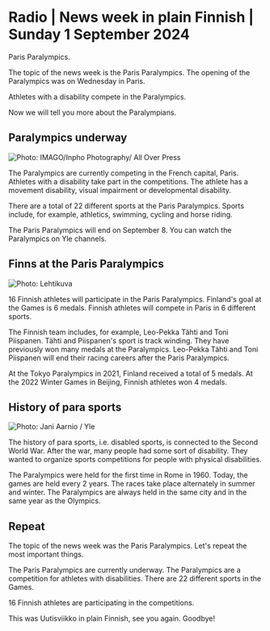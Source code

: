 # Radio \| News week in plain Finnish \| Sunday 1 September 2024

Paris Paralympics.

The topic of the news week is the Paris Paralympics. The opening of the Paralympics was on Wednesday in Paris.

Athletes with a disability compete in the Paralympics.

Now we will tell you more about the Paralympians.

## Paralympics underway

![Photo: IMAGO/Inpho Photography/ All Over Press](https://images.cdn.yle.fi/image/upload/c_crop,h_3042,w_5408,x_0,y_506/ar_1.7777777777777777,c_fill,g_faces,h_431,w_767/dpr_1.0/q_auto:eco/f_auto/fl_lossy/v1724767983/39-133953966cddeb3e178e)

The Paralympics are currently competing in the French capital, Paris. Athletes with a disability take part in the competitions. The athlete has a movement disability, visual impairment or developmental disability.

There are a total of 22 different sports at the Paris Paralympics. Sports include, for example, athletics, swimming, cycling and horse riding.

The Paris Paralympics will end on September 8. You can watch the Paralympics on Yle channels.

## Finns at the Paris Paralympics

![Photo: Lehtikuva](https://images.cdn.yle.fi/image/upload/c_crop,h_843,w_1500,x_0,y_0/ar_1.7777777777777777,c_fill,g_faces,h_431,w_767/dpr_1.0/q_auto:eco/f_auto/fl_lossy/v1724938039/39-134084566d0772123875)

16 Finnish athletes will participate in the Paris Paralympics. Finland's goal at the Games is 6 medals. Finnish athletes will compete in Paris in 6 different sports.

The Finnish team includes, for example, Leo-Pekka Tähti and Toni Piispanen. Tähti and Piispanen's sport is track winding. They have previously won many medals at the Paralympics. Leo-Pekka Tähti and Toni Piispanen will end their racing careers after the Paris Paralympics.

At the Tokyo Paralympics in 2021, Finland received a total of 5 medals. At the 2022 Winter Games in Beijing, Finnish athletes won 4 medals.

## History of para sports

![Photo: Jani Aarnio / Yle](https://images.cdn.yle.fi/image/upload/c_crop,h_2965,w_5272,x_0,y_15/ar_1.7777777777777777,c_fill,g_faces,h_431,w_767/dpr_1.0/q_auto:eco/f_auto/fl_lossy/v1697696262/39-11882716530bd7ac2d4f)

The history of para sports, i.e. disabled sports, is connected to the Second World War. After the war, many people had some sort of disability. They wanted to organize sports competitions for people with physical disabilities.

The Paralympics were held for the first time in Rome in 1960. Today, the games are held every 2 years. The races take place alternately in summer and winter. The Paralympics are always held in the same city and in the same year as the Olympics.

## Repeat

The topic of the news week was the Paris Paralympics. Let's repeat the most important things.

The Paris Paralympics are currently underway. The Paralympics are a competition for athletes with disabilities. There are 22 different sports in the Games.

16 Finnish athletes are participating in the competitions.

This was Uutisviikko in plain Finnish, see you again. Goodbye!
